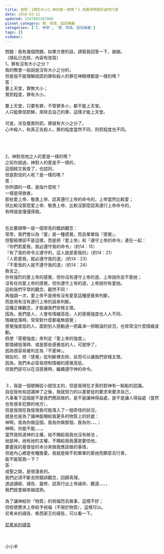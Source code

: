 ```yaml
---
title: 發問：1罪的大小2.神的愛一樣嗎？3.為獲得物質好處而行善
date: 2016-03-21
updated: 1547985387000
pixnet_category: 罪、得救、因信稱義
categories: ['2. 神學', '罪、得救、因信稱義']
tags: []
sidebar: 
---
```


<p>問題：我有幾個問題，如果方便的話，請幫我回答一下，謝謝。<br/>（隱私已去除，內容有改寫）<br/><!--more-->1，罪有沒有大小之分？<br/>我的教會一般說是沒有大小之分的，<br/>但是我不能理解說謊的罪和殺人的罪在神眼裡都是一樣的嗎？<br/>答：<br/>要上天堂，罪無大小；<br/>賞罰程度，罪有大小。<br/><br/>要上天堂，只要有罪，不管罪多小，都不能上天堂。<br/>人只能靠信耶穌，來除去自己的罪，這樣才能上天堂。<br/><br/>可是，涉及獎賞刑罰，罪就有大小之分了。<br/>心中殺人，和真正去殺人，罪的程度當然不同，刑罰程度也不同。<br/><br/><br/><br/><br/>2，神對信他之人的愛是一樣的嗎？<br/>之前你說過，神對人的愛是不一樣的，<br/>這個經文我查了，也認同，<br/>但是對信的人呢？是一樣的嗎？<br/>答：<br/>你所謂的一樣，是指什麼呢？<br/>一樣是得救者，<br/>那些愛上帝、敬畏上帝、認真遵行上帝的命令的，上帝當然比較愛；<br/>但比較沒那麼愛上帝、敬畏上帝、比較沒那麼認真遵行上帝命令的，<br/>有時就是僅僅得救。<br/><br/><br/>在此要順帶一提一個常見的錯誤觀念：<br/>常常，我們會以為『愛』是一種感覺，而且單單指『感覺』，<br/>但聖經裡卻不是這樣，而是把『愛上帝』和『遵守上帝的命令』連在一起：<br/>『你們若愛我，就必遵守我的命令』（約14：15）<br/>『有了我的命令又遵守的，這人就是愛我的』（約14：21）<br/>『人若愛我，就必遵守我的道』（約14：23）<br/>『不愛我的人就不遵守我的道』（約14：24）<br/>換言之，<br/>你有強烈的愛上帝的感覺，但你沒有遵守上帝的道，上帝說你並不愛祂；<br/>沒有任何愛上帝的感覺，但你遵守上帝的道，上帝說你有愛祂。<br/>這和我們平常的觀念，截然不同！<br/>再強調一次，愛上帝不是用有沒有愛意這種感覺來判斷，<br/>而是用有沒有遵行上帝的話來判斷。<br/>這種正確觀念，才能讓我們安穩主懷。<br/>因為，我們是人，人會有情緒高低，人的感覺強度也人人不同，<br/>情緒低落時，常常對什麼都毫無感覺；<br/>感覺強度低的人，面對別人感動道一把鼻涕一把眼淚的狀況，也常常沒什麼情緒波動。<br/>假使『感覺強度』來判定『愛上帝的強度』，<br/>那情緒低落時、或是那些感覺低的人，可就慘了，<br/>因為很容易被判定為『不愛神』。<br/>相反的，把『感覺』從判斷裡去除，反而可以讓我們安穩主懷。<br/>因為，我們未必容易控制情緒的感覺高低，<br/>但我們卻可以在沒感覺時，繼續遵守神的命令。<br/><br/><br/>３，我是一個號稱從小就信主的，但是我現在才真的對神有一點點的認識。<br/>自從我有些認識神了之後，我就努力的以基督徒的要求來要求自己，<br/>凡事看下這個是不是我們應該做的，是不是讓神得益處，是不是讓人得益處（當然也有很多犯罪的地方），<br/>但是我現在我發現我可能落入了一個奇怪的狀況，<br/>就是也是為了讓神能賜給我更多的物質上的好處：<br/>神啊，我為你做這個，我為你做那個，我為你、、、；<br/>神啊，你能不能、、、。<br/>當然我知道神的主權，祂不賜給我我也沒有辦法 ，<br/>祂是神，祂有祂的主權，不賜給我我還是要信他，<br/>要盡我的基督徒的本分來做我應該做的事情，<br/>但是內心總是有種擔憂，我就是做不到單單的愛祂而願意去行善，<br/>能不能幫我一下？<br/>答：<br/>成聖之路，是很漫長的。<br/>我們必須不斷去除錯誤觀念，回歸真理。<br/>透過讀經、禱告、靈修、認真行出上帝誡命、聽道、、、，<br/>我們就會越來越成熟。<br/><br/>為了讓神給你『物質』的祝福而去做事，這樣不好；<br/>但假使懇求上帝給予祝福（不限於物質），這樣可以。<br/>尼希米的禱告、希西家王的禱告，可以看一下。<br/><br/><a href="/posts/269196544">尼希米的禱告</a><br/><br/><br/><br/>小小羊<br/><br/><br/></p>
